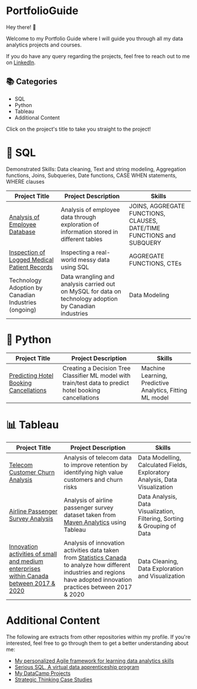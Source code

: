 # PortfolioGuide
Hey there! 👋

Welcome to my Portfolio Guide where I will guide you through all my data analytics projects and courses.

If you do have any query regarding the projects, feel free to reach out to me on [LinkedIn](https://www.linkedin.com/in/rohaanzuberi/).

## 📚 Categories
- SQL
- Python
- Tableau
- Additional Content

Click on the project's title to take you straight to the project!

# 🔡 SQL

Demonstrated Skills: Data cleaning, Text and string modeling, Aggregation functions, Joins, Subqueries, Date functions, CASE WHEN statements, WHERE clauses

| Project Title | Project Description | Skills |
| --- | --- | --- |
| [Analysis of Employee Database](AnalyzeEmployeeDatabase.ipynb) | Analysis of employee data through exploration of information stored in different tables | JOINS, AGGREGATE FUNCTIONS, CLAUSES, DATE/TIME FUNCTIONS and SUBQUERY |
| [Inspection of Logged Medical Patient Records](https://github.com/rohaanzuberi/Serious_SQL/blob/a08c0ee645de0a8772b34d754092baab4728eb43/Dataset_Inspection.md) | Inspecting a real-world messy data using SQL | AGGREGATE FUNCTIONS, CTEs |
| Technology Adoption by Canadian Industries (ongoing) | Data wrangling and analysis carried out on MySQL for data on technology adoption by Canadian industries | Data Modeling |

# 🐍 Python

| Project Title | Project Description | Skills |
| --- | --- | --- |
| [Predicting Hotel Booking Cancellations](https://github.com/rohaanzuberi/PortfolioGuide/blob/395408a63cb1bc2280c2e495ddf85211338df306/Predicting_Hotel_Bookings_Cancellations/notebook-hotel_booking_prediction_ML.ipynb) | Creating a Decision Tree Classifier ML model with train/test data to predict hotel booking cancellations | Machine Learning, Predictive Analytics, Fitting ML model |

# 📊 Tableau

| Project Title | Project Description | Skills |
| --- | --- | --- |
| [Telecom Customer Churn Analysis](https://public.tableau.com/app/profile/rohaan.zuberi7998/viz/TelecomCustomerChurnAnalysis_16571513084400/TelecomCustomerChurn?publish=yes) | Analysis of telecom data to improve retention by identifying high value customers and churn risks | Data Modelling, Calculated Fields, Exploratory Analysis, Data Visualization |
| [Airline Passenger Survey Analysis](https://public.tableau.com/app/profile/rohaan.zuberi7998/viz/MavenAirlinesPassengerSurveyAnalysis/MavenAirlines?publish=yes) | Analysis of airline passenger survey dataset taken from [Maven Analytics](https://www.mavenanalytics.io/data-playground) using Tableau | Data Analysis, Data Visualization, Filtering, Sorting & Grouping of Data |
| [Innovation activities of small and medium enterprises within Canada between 2017 & 2020](https://public.tableau.com/views/InnovationActivitiesofEnterpriseswithinCanada/InnovationActivitiesDashboard?:language=en-US&:display_count=n&:origin=viz_share_link) | Analysis of innovation activities data taken from [Statistics Canada](https://www150.statcan.gc.ca/t1/tbl1/en/tv.action?pid=3310046201) to analyze how different industries and regions have adopted innovation practices between 2017 & 2020 | Data Cleaning, Data Exploration and Visualization |


# Additional Content

The following are extracts from other repositories within my profile. If you're interested, feel free to go through them to get a better understanding about me:
- [My personalized Agile framework for learning data analytics skills](https://github.com/rohaanzuberi/My-personalized-Agile-framework-for-learning-data-analytics-skills/blob/1f23e2616def34261ae67933fdf76f31a84c682f/README_2.md)
- [Serious SQL, A virtual data apprenticeship program](https://github.com/rohaanzuberi/Serious_SQL/blob/a08c0ee645de0a8772b34d754092baab4728eb43/README.md)
- [My DataCamp Projects](https://github.com/rohaanzuberi/DataCamp_Projects/blob/a8486f5686e83461b57de66271eac44480572989/README.md)
- [Strategic Thinking Case Studies](https://github.com/rohaanzuberi/Strategic_Thinking/blob/5da9847092d32464351c4d9c58f7ebf82c470e8b/README.md)
